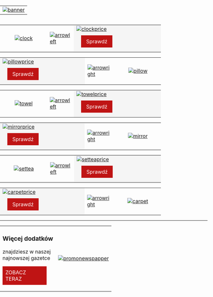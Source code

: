
<!DOCTYPE HTML PUBLIC "-//W3C//DTD HTML 4.01 Transitional//EN"
   "http://www.w3.org/TR/html4/loose.dtd">
<html
   xmlns="http://www.w3.org/1999/xhtml">
   <head>
      <meta http-equiv="Content-Type" content="text/html; charset=utf-8" />
      <meta name="viewport" content="width=device-width, initial-scale=1">
      <link href="https://fonts.googleapis.com/css2?family=Ubuntu:ital,wght@1,300&display=swap" rel="stylesheet">
      <title>BRW-testrequest</title>
      <meta http-equiv="content-language" content="pl" />
      <meta name="description" content="The HTML5 mailing">
      <meta name="keywords" content="test, junior-webdeveloper, BRW, Sales, Atumn" />
      <meta name="author" content="Mateusz Cieślakowski">
      <meta name="robots" content="index, follow" />
   </head>
   <body style="margin: 0; padding: 0; text-align: center;">
      <table align="center" border="0" cellpadding="0" cellspacing="0" width="100%" height="auto" >
         <table align="center" border="0" cellpadding="0" cellspacing="0" width="640" height="auto">
            <td style="width=640px; text-align: center;">
               <a href="https://ibb.co/Nt2hMtR">
               <img  src="https://i.ibb.co/vV45SV9/banner.png" alt="banner" border="0">
               </a>
            </td>
         </table>
      </table>
      <table align="center" border="0" cellpadding="0" cellspacing="0" width="100%" >
         <table  align="center" border="0" cellpadding="0" cellspacing="0" width="640">
            <tr>
               <td style="text-align: center; width: 35%;" >
                  <a href="https://imgbb.com/">
                  <img src="https://i.ibb.co/L0WvZ9Y/clock.png" alt="clock" border="0">
                  </a>
               </td>
               <td style=" width: 2%;" >
                  <a href="https://imgbb.com/">
                  <img src="https://i.ibb.co/2Kg5tY3/arrowleft.png" alt="arrowleft" border="0">
                  </a>
               </td>
               <td   style="background-color:#f5f5f5; width: 63%; text-align:left;  ">
                  <a href="https://imgbb.com/">
                  <img src="https://i.ibb.co/7R3LKY5/clockprice.png" alt="clockprice" border="0">
                  </a>
                  <p style="text-align:center; border: 1px solid #BF1414; width: 80px; padding: 8px; background-color: #BF1414; color: white; margin:10px 0 10px 15px;">Sprawdź</p>
               </td>
            </tr>
         </table>
         <table  align="center" border="0" cellpadding="0" cellspacing="0" width="640">
            <tr>
               <td style="background-color:#f5f5f5; width: 63%; text-align:left;  ">
                  <a href="https://imgbb.com/">
                  <img  src="https://i.ibb.co/bFD3pzb/pillowprice.png" alt="pillowprice" border="0">
                  </a>
                  <p style="text-align:center; border: 1px solid #BF1414; width: 80px; padding: 8px; background-color: #BF1414; color: white; margin:10px 0 10px 15px;">Sprawdź</p>
               </td>
               <td style=" width: 2%;" >
                  <a href="https://imgbb.com/">
                  <img src="https://i.ibb.co/GxMdrqQ/arrowright.png" alt="arrowright" border="0">
                  </a>
               </td>
               <td style="text-align: center; width: 35%;" >
                  <a href="https://imgbb.com/">
                  <img src="https://i.ibb.co/3smrBMk/pillow.png" alt="pillow" border="0">
                  </a>
               </td>
            </tr>
         </table>
         <table  align="center" border="0" cellpadding="0" cellspacing="0" width="640">
            <tr>
               <td style="text-align: center; width: 35%;" >
                  <a href="https://imgbb.com/"><img src="https://i.ibb.co/VJHQFqx/towel.png" alt="towel" border="0"></a>
               </td>
               <td style=" width: 2%;" >
                  <a href="https://imgbb.com/">
                  <img src="https://i.ibb.co/2Kg5tY3/arrowleft.png" alt="arrowleft" border="0">
                  </a>
               </td>
               <td  style="background-color:#f5f5f5; width: 63%; text-align:left;  ">
                  <a href="https://imgbb.com/"><img src="https://i.ibb.co/1rpt8y1/towelprice.png" alt="towelprice" border="0"></a>
                  <p style="text-align:center; border: 1px solid #BF1414; width: 80px; padding: 8px; background-color: #BF1414; color: white; margin:10px 0 10px 15px;">Sprawdź</p>
               </td>
            </tr>
         </table>
         <table  align="center" border="0" cellpadding="0" cellspacing="0" width="640">
            <tr>
               <td style="background-color:#f5f5f5; width: 63%;text-align:left;  ">
                  <a href="https://imgbb.com/"><img src="https://i.ibb.co/F6DGwYY/mirrorprice.png" alt="mirrorprice" border="0"></a>
                  <p style="text-align:center; border: 1px solid #BF1414; width: 80px; padding: 8px; background-color: #BF1414; color: white; margin:10px 0 10px 15px;">Sprawdź</p>
               </td>
               <td style=" width: 2%;" >
                  <a href="https://imgbb.com/">
                  <img src="https://i.ibb.co/GxMdrqQ/arrowright.png" alt="arrowright" border="0">
                  </a>
               </td>
               <td style="text-align: center; width: 35%;" >
                  <a href="https://imgbb.com/"><img src="https://i.ibb.co/CWXXZC2/mirror.png" alt="mirror" border="0"></a>
               </td>
            </tr>
         </table>
         <table  align="center" border="0" cellpadding="0" cellspacing="0" width="640">
            <tr>
               <td style="text-align: center; width: 35%;" >
                  <a href="https://imgbb.com/"><img src="https://i.ibb.co/PY20KJz/settea.png" alt="settea" border="0"></a>
               </td>
               <td style=" width: 2%;" >
                  <a href="https://imgbb.com/">
                  <img src="https://i.ibb.co/2Kg5tY3/arrowleft.png" alt="arrowleft" border="0">
                  </a>
               </td>
               <td   style="background-color:#f5f5f5; width: 63%; text-align: left;;  ">
                  <a href="https://imgbb.com/"><img src="https://i.ibb.co/XpQwWnc/setteaprice.png" alt="setteaprice" border="0"></a>
                  <p style="text-align:center; border: 1px solid #BF1414; width: 80px; padding: 8px; background-color: #BF1414; color: white; margin:10px 0 10px 15px;">Sprawdź</p>
               </td>
            </tr>
         </table>
         <table  align="center" border="0" cellpadding="0" cellspacing="0" width="640">
            <tr>
               <td style="background-color:#f5f5f5; width: 63%; text-align: left;">
                  <a href="https://imgbb.com/"><img src="https://i.ibb.co/ns2rz4n/carpetprice.png" alt="carpetprice" border="0"></a>
                  <p style="text-align:center; border: 1px solid #BF1414; width: 80px; padding: 8px; background-color: #BF1414; color: white; margin:10px 0 10px 15px;">Sprawdź</p>
               </td>
               <td style=" width: 2%;" >
                  <a href="https://imgbb.com/">
                  <img src="https://i.ibb.co/GxMdrqQ/arrowright.png" alt="arrowright" border="0">
                  </a>
               </td>
               <td style="text-align: center; width: 35%;" >
                  <a href="https://imgbb.com/"><img src="https://i.ibb.co/xhRJ0HC/carpet.png" alt="carpet" border="0"></a>
               </td>
            </tr>
         </table>
      </table>
      <hr width= "650px"; color="silver">
      <table align="center" border="0" cellpadding="0" cellspacing="0" width="640" height="100%">
         <tr>
            <td style="text-align: left;margin:0 0 15px 15px;" >
               <h3>Więcej dodatków</h3>
               <p>znajdziesz w naszej
                  <br />
                  najnowszej gazetce
                  <br />
               </p>
               <p style="border: 1px solid #BF1414; width: 120px; padding: 8px; background-color: #BF1414; color: white; ;">ZOBACZ TERAZ</p>
            </td>
            <td>
               <a href="https://imgbb.com/"><img src="https://i.ibb.co/FgHspfh/newspapper.png" alt="promonewspapper" border="0"></a>
            </td>
         </tr>
         <table align="center" border="0" cellpadding="0" cellspacing="0" width="640" height="100%">
            <tr style="width: 100%" >
               <td style="">
                  <p style="border: 1px solid #BF1414; width:85%; padding: 8px; background-color: #BF1414; color: white; ">ZOBACZ POZOSTAŁE PRODUKTY W PROMOCJI</p>
               </td>
            </tr>
         </table>
      </table>
      <hr width="650px" />
      <table align="center" border="0" cellpadding="0" cellspacing="0" width="640px" height="100%">
         <tr>
            <td style="width:40%;">
               <h1 style="color:#BF1414; float: left; font-weight:800;"><b> Social Media</b></h1>
            </td>
            <td colspan="2" style="width: 60%">
               <a href="https://imgbb.com/"><img src="https://i.ibb.co/C9mf5Jk/facebook.png" alt="facebookicon" border="0"></a>
               <a href="https://imgbb.com/"><img src="https://i.ibb.co/rpzzdsc/instagram.png" alt="instagramicon" border="0"></a>
               <a href="https://imgbb.com/"><img src="https://i.ibb.co/4srWsT0/pinterest.png" alt="pinteresticon" border="0"></a>
               <a href="https://imgbb.com/"><img src="https://i.ibb.co/12KkQr3/youtube.png" alt="youtubeicon" border="0"></a>
               <a href="https://imgbb.com/"><img  src="https://i.ibb.co/VDzt6Cc/brand1.png" alt="brand1icon" border="0"></a>
               <a href="https://imgbb.com/"><img  src="https://i.ibb.co/S065F7B/brand2.png" alt="brand2icon" border="0"></a>
            </td>
         </tr>
         <table align="center" border="0" cellpadding="0" cellspacing="0" width="640px" height="100%">
            <td width="100%" >
               <p style="text-align: justify; color: #87868c;">Oferta promocyjna "Jesienne dodatki" obowiązuje od 2.11 do 02.12.2019r. albo do wyczerpania zapasów. 
                  Oferta dotyczy wybranego asortymentu objętego promocją "Jesienne dodatki" i obowiązuje w wybranych 
                  salonach oraz na 
                  <a href="www.brw.pl">www.brw.pl</a> Podane ceny są maksymalnymi cenami sugerowanymi.
                  Niniejsza informacja nie stanowi oferty w rozumieniu kodeksu cywilnego i ma charakter wyłącznie informacyjny.
               </p>
            </td>
         </table>
         </tr>
      </table>
      <hr width="650px" />
      <table align="center" border="0" cellpadding="0" cellspacing="0" width="640" height="100%" ;>
         <tr>
            <td style="width=70%; ">
               <p style="text-align: left;">&copy; 
                  <b>2019 Black Red White, Wszystkie prawa zastrzeżone.</b>
               </p>
            </td>
            <td colspan="2" style="width:30 %; text-align: right; ">
               <a style="margin:10px 20px; 0 0"  href="https://imgbb.com/"><img src="https://i.ibb.co/CtcsHd4/logo.png" alt="logo" border="0"></a>
               <p>Robimy Dom</p>
            </td>
         </tr>
      </table>
      <table align="center" border="0" cellpadding="0" cellspacing="0" width="640" height="100%">
         <hr width=700px; />
         <tr>
            <td width="100%" height="100%">
               <p style="text-align: center; font-family:Arial , sans-serif">
                  <small> Red White S.A ul.Krzeszowska 63, 23-400 Biłgoraj
                  <br /> 
                  NIP 918-17-45-428, KRS Nr 000000089493,
                  <br /> 
                  Sąd Rejonowy Lublin-Wschód w Lublinie z siedzibą w Świdniku 
                  <br /> 
                  VI Wydział Gospodarczy KRS, Kapitał Zakładowy 15659816,00 zł 
                  <br />
                  <br /> 
                  Ta Wiadomość została wysłana ponieważ Twój adres e-mail znajduje się w bazie newslettera
                  <br /> 
                  Black Red White.
                  <br /> 
                  Jeśli chcesz zrezygnować. Użyj 
                  <a href="#">
                  <ins>tego linka</ins>
                  </a>
                  </small>
               </p>
            </td>
         </tr>
      </table>
   </body>
</html>
